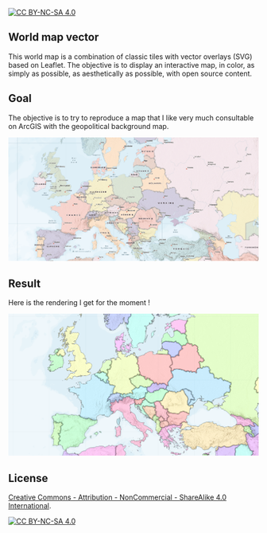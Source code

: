 [![CC BY-NC-SA 4.0][license-shield]][license-url]

## World map vector

This world map is a combination of classic tiles with vector overlays (SVG) based on Leaflet.
The objective is to display an interactive map, in color, as simply as possible, as aesthetically as possible, with open source content.

## Goal

The objective is to try to reproduce a map that I like very much consultable on ArcGIS with the geopolitical background map.

[![ArcGIS map][arcgis-screenshot]](https://www.arcgis.com/apps/mapviewer/)

## Result

Here is the rendering I get for the moment !

![Result map][map-screenshot]

## License

[Creative Commons - Attribution - NonCommercial - ShareAlike 4.0 International][license-url].

[![CC BY-NC-SA 4.0][license-image]][license-url]

[license-url]: https://creativecommons.org/licenses/by-nc-sa/4.0/
[license-image]: https://licensebuttons.net/l/by-nc-sa/4.0/88x31.png
[license-shield]: https://img.shields.io/badge/License-CC%20BY--NC--SA%204.0-lightgrey.svg?style=for-the-badge
[arcgis-screenshot]: map-arcgis.png
[map-screenshot]: map.png
